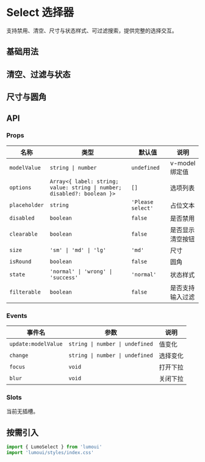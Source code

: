 # Select 选择器

支持禁用、清空、尺寸与状态样式、可过滤搜索，提供完整的选择交互。

## 基础用法
<script setup lang="ts">
import { ref } from 'vue'
const value = ref('option1')
const options = [
  { label: '选项一', value: 'option1' },
  { label: '选项二', value: 'option2' },
  { label: '选项三', value: 'option3' },
  { label: '禁用', value: 'disabled', disabled: true },
]
</script>

<LumoSelect v-model="value" :options="options" placeholder="请选择" />

## 清空、过滤与状态
<demo-wrapper>
<LumoSelect clearable v-model="value" :options="options" placeholder="可清空" />
<LumoSelect filterable v-model="value" :options="options" placeholder="可过滤" />
<LumoSelect state="wrong" v-model="value" :options="options" placeholder="错误态" />
</demo-wrapper>

## 尺寸与圆角
<demo-wrapper>
<LumoSelect size="sm" v-model="value" :options="options" />
<LumoSelect size="md" v-model="value" :options="options" :isRound="true" />
<LumoSelect size="lg" v-model="value" :options="options" />
</demo-wrapper>

## API

### Props
| 名称          | 类型                                         | 默认值     | 说明                         |
| ------------- | -------------------------------------------- | ---------- | ---------------------------- |
| `modelValue`  | `string \| number`                           | `undefined`| v-model 绑定值               |
| `options`     | `Array<{ label: string; value: string \| number; disabled?: boolean }>` | `[]` | 选项列表 |
| `placeholder` | `string`                                     | `'Please select'` | 占位文本          |
| `disabled`    | `boolean`                                    | `false`    | 是否禁用                     |
| `clearable`   | `boolean`                                    | `false`    | 是否显示清空按钮             |
| `size`        | `'sm' \| 'md' \| 'lg'`                       | `'md'`     | 尺寸                         |
| `isRound`     | `boolean`                                    | `false`    | 圆角                         |
| `state`       | `'normal' \| 'wrong' \| 'success'`           | `'normal'` | 状态样式                     |
| `filterable`  | `boolean`                                    | `false`    | 是否支持输入过滤             |

### Events
| 事件名              | 参数                 | 说明           |
| ------------------- | -------------------- | -------------- |
| `update:modelValue` | `string \| number \| undefined` | 值变化 |
| `change`            | `string \| number \| undefined` | 选择变化 |
| `focus`             | `void`               | 打开下拉       |
| `blur`              | `void`               | 关闭下拉       |

### Slots
当前无插槽。

## 按需引入
```ts
import { LumoSelect } from 'lumoui'
import 'lumoui/styles/index.css'
```

<style scoped>
.demo-wrapper { display:flex; gap:12px; flex-wrap:wrap; align-items:center; margin:12px 0; }
</style>